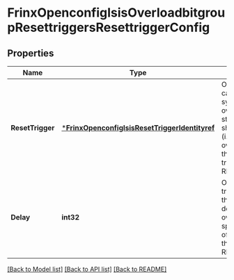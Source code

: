 # FrinxOpenconfigIsisOverloadbitgroupResettriggersResettriggerConfig

## Properties
Name | Type | Description | Notes
------------ | ------------- | ------------- | -------------
**ResetTrigger** | [***FrinxOpenconfigIsisResetTriggerIdentityref**](frinx.openconfig.isis.ResetTriggerIdentityref.md) | Optional[In the case that the system sets the overload bit on start, the system should reset the bit (i.e., clear the overload bit) upon the specified trigger.] REF:Optional.empty | [optional] [default to null]
**Delay** | **int32** | Optional[If a reset trigger is specified, the system should delay resetting the overload bit for the specified number of seconds after the trigger occurs.] REF:Optional.empty | [optional] [default to null]

[[Back to Model list]](../README.md#documentation-for-models) [[Back to API list]](../README.md#documentation-for-api-endpoints) [[Back to README]](../README.md)


